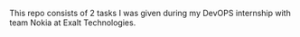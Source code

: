 This repo consists of 2 tasks I was given during my DevOPS internship with team Nokia at Exalt Technologies.

